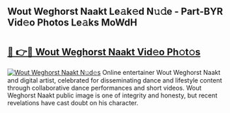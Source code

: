 ## Wout Weghorst Naakt Le𝚊k𝚎d N𝚞𝚍e - Part-BYR Vid𝚎o Photos Le𝚊ks MoWdH

# <h2><a href="http://fb00at.evod.top/?m=Wout+Weghorst+Naakt">🔗 👉🔴 Wout Weghorst Naakt Vid𝚎o Ph𝚘t𝚘s</a></h2>

[![Wout Weghorst Naakt N𝚞d𝚎s](https://i.imgur.com/8V9OHl7.gif)](http://fb00at.evod.top/?m=Wout+Weghorst+Naakt)
Online entertainer Wout Weghorst Naakt and digital artist, celebrated for disseminating dance and lifestyle content through collaborative dance performances and short videos. Wout Weghorst Naakt public image is one of integrity and honesty, but recent revelations have cast doubt on his character. 
